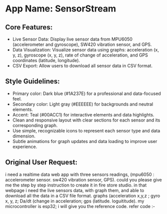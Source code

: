 # **App Name**: SensorStream

## Core Features:

- Live Sensor Data: Display live sensor data from MPU6050 (accelerometer and gyroscope), SW420 vibration sensor, and GPS.
- Data Visualization: Visualize sensor data using graphs: acceleration (x, y, z), gyroscope (x, y, z), rate of change of acceleration, and GPS coordinates (latitude, longitude).
- CSV Export: Allow users to download all sensor data in CSV format.

## Style Guidelines:

- Primary color: Dark blue (#1A237E) for a professional and data-focused feel.
- Secondary color: Light gray (#EEEEEE) for backgrounds and neutral elements.
- Accent: Teal (#00ACC1) for interactive elements and data highlights.
- Clean and responsive layout with clear sections for each sensor and its corresponding graph.
- Use simple, recognizable icons to represent each sensor type and data dimension.
- Subtle animations for graph updates and data loading to improve user experience.

## Original User Request:
i need a realtime data web app with three sensors readings, (mpu6050 : accelerometer sensor. sw420 vibration sensor, GPS). could you please give me the step by step instruction to create it in fire store studio. in that webpage i need the live sensors data, with graph them, and able to download all the data in a CSV file format. graphs (acceleration x,y,z ; gyro x, y, z; Da/dt (change in acceleration; gps (latitude. loguititude). my microcontroller is esp32; i will give you the reference code.
refer code :-
  